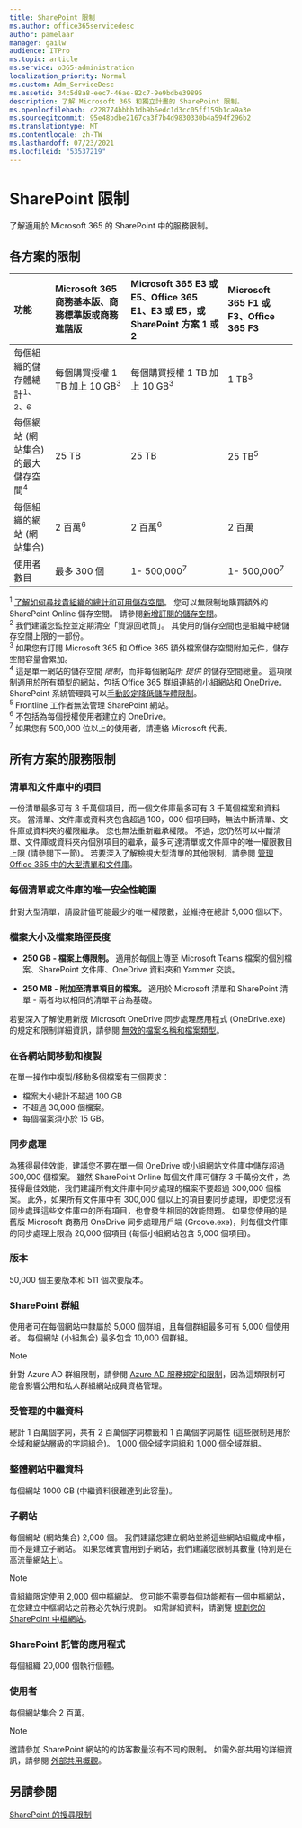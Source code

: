 ```yaml
---
title: SharePoint 限制
ms.author: office365servicedesc
author: pamelaar
manager: gailw
audience: ITPro
ms.topic: article
ms.service: o365-administration
localization_priority: Normal
ms.custom: Adm_ServiceDesc
ms.assetid: 34c5d8a8-eec7-46ae-82c7-9e9bdbe39895
description: 了解 Microsoft 365 和獨立計畫的 SharePoint 限制。
ms.openlocfilehash: c228774bbbb1db9b6edc1d3cc05ff159b1ca9a3e
ms.sourcegitcommit: 95e48bdbe2167ca3f7b4d9830330b4a594f296b2
ms.translationtype: MT
ms.contentlocale: zh-TW
ms.lasthandoff: 07/23/2021
ms.locfileid: "53537219"
---
```

# <a name="sharepoint-limits"></a>SharePoint 限制

了解適用於 Microsoft 365 的 SharePoint 中的服務限制。
  
## <a name="limits-by-plan"></a>各方案的限制 

| 功能 | Microsoft 365 商務基本版、商務標準版或商務進階版 | Microsoft 365 E3 或 E5、Office 365 E1、E3 或 E5，或 SharePoint 方案 1 或 2 | Microsoft 365 F1 或 F3、Office 365 F3 |
|:-----|:-----|:-----|:-----|
|每個組織的儲存體總計<sup>1、2、6</sup> <br/> |每個購買授權 1 TB 加上 10 GB<sup>3</sup>  <br/> |每個購買授權 1 TB 加上 10 GB<sup>3</sup> <br/> |1 TB<sup>3</sup> <br/> |
|每個網站 (網站集合) 的最大儲存空間<sup>4</sup><br/> |25 TB <br/> |25 TB <br/> |25 TB<sup>5</sup> <br/> |
|每個組織的網站 (網站集合)  <br/> |2 百萬<sup>6</sup> <br/> |2 百萬<sup>6</sup> <br/> |2 百萬<br/> |
|使用者數目  <br/> |最多 300 個  <br/> |1- 500,000<sup>7</sup> <br/> |1- 500,000<sup>7</sup> <br/> |
   
<sup>1</sup> [了解如何尋找貴組織的總計和可用儲存空間](/sharepoint/manage-site-collection-storage-limits)。 您可以無限制地購買額外的 SharePoint Online 儲存空間。 請參閱[新增訂閱的儲存空間](/office365/admin/subscriptions-and-billing/add-storage-space)。 
<br/><sup>2</sup> 我們建議您監控並定期清空「資源回收筒」。 其使用的儲存空間也是組織中總儲存空間上限的一部份。 
<br/> <sup>3</sup> 如果您有訂閱 Microsoft 365 和 Office 365 額外檔案儲存空間附加元件，儲存空間容量會累加。 
<br/> <sup>4</sup> 這是單一網站的儲存空間 *限制*，而非每個網站所 *提供* 的儲存空間總量。 這項限制適用於所有類型的網站，包括 Office 365 群組連結的小組網站和 OneDrive。 SharePoint 系統管理員可以[手動設定降低儲存體限制](/sharepoint/manage-site-collection-storage-limits#manage-individual-site-storage-limits)。 
<br/> <sup>5</sup> Frontline 工作者無法管理 SharePoint 網站。 
<br/> <sup>6</sup> 不包括為每個授權使用者建立的 OneDrive。 
<br/> <sup>7</sup> 如果您有 500,000 位以上的使用者，請連絡 Microsoft 代表。 
  
## <a name="service-limits-for-all-plans"></a>所有方案的服務限制

### <a name="items-in-lists-and-libraries"></a>清單和文件庫中的項目

一份清單最多可有 3 千萬個項目，而一個文件庫最多可有 3 千萬個檔案和資料夾。 當清單、文件庫或資料夾包含超過 100，000 個項目時，無法中斷清單、文件庫或資料夾的權限繼承。 您也無法重新繼承權限。 不過，您仍然可以中斷清單、文件庫或資料夾內個別項目的繼承，最多可達清單或文件庫中的唯一權限數目上限 (請參閱下一節)。 若要深入了解檢視大型清單的其他限制，請參閱 [管理 Office 365 中的大型清單和文件庫](https://support.office.com/article/b4038448-ec0e-49b7-b853-679d3d8fb784)。

### <a name="unique-security-scopes-per-list-or-library"></a>每個清單或文件庫的唯一安全性範圍

針對大型清單，請設計儘可能最少的唯一權限數，並維持在總計 5,000 個以下。

### <a name="file-size-and-file-path-length"></a>檔案大小及檔案路徑長度

- **250 GB - 檔案上傳限制。** 適用於每個上傳至 Microsoft Teams 檔案的個別檔案、SharePoint 文件庫、OneDrive 資料夾和 Yammer 交談。

- **250 MB - 附加至清單項目的檔案。** 適用於 Microsoft 清單和 SharePoint 清單 - 兩者均以相同的清單平台為基礎。

若要深入了解使用新版 Microsoft OneDrive 同步處理應用程式 (OneDrive.exe) 的規定和限制詳細資訊，請參閱 [無效的檔案名稱和檔案類型](https://support.office.com/article/64883a5d-228e-48f5-b3d2-eb39e07630fa)。

### <a name="moving-and-copying-across-sites"></a>在各網站間移動和複製

在單一操作中複製/移動多個檔案有三個要求：

- 檔案大小總計不超過 100 GB
- 不超過 30,000 個檔案。
- 每個檔案須小於 15 GB。

### <a name="sync"></a>同步處理

為獲得最佳效能，建議您不要在單一個 OneDrive 或小組網站文件庫中儲存超過 300,000 個檔案。 雖然 SharePoint Online 每個文件庫可儲存 3 千萬份文件，為獲得最佳效能，我們建議所有文件庫中同步處理的檔案不要超過 300,000 個檔案。 此外，如果所有文件庫中有 300,000 個以上的項目要同步處理，即使您沒有同步處理這些文件庫中的所有項目，也會發生相同的效能問題。 如果您使用的是舊版 Microsoft 商務用 OneDrive 同步處理用戶端 (Groove.exe)，則每個文件庫的同步處理上限為 20,000 個項目 (每個小組網站包含 5,000 個項目)。

### <a name="versions"></a>版本

50,000 個主要版本和 511 個次要版本。

### <a name="sharepoint-groups"></a>SharePoint 群組

使用者可在每個網站中隸屬於 5,000 個群組，且每個群組最多可有 5,000 個使用者。 每個網站 (小組集合) 最多包含 10,000 個群組。

> [!NOTE]
> 針對 Azure AD 群組限制，請參閱 [Azure AD 服務規定和限制](/azure/active-directory/users-groups-roles/directory-service-limits-restrictions)，因為這類限制可能會影響公用和私人群組網站成員資格管理。

### <a name="managed-metadata"></a>受管理的中繼資料

總計 1 百萬個字詞，共有 2 百萬個字詞標籤和 1 百萬個字詞屬性 (這些限制是用於全域和網站層級的字詞組合)。 1,000 個全域字詞組和 1,000 個全域群組。

### <a name="overall-site-metadata"></a>整體網站中繼資料

每個網站 1000 GB (中繼資料很難達到此容量)。

### <a name="subsites"></a>子網站

每個網站 (網站集合) 2,000 個。 我們建議您建立網站並將這些網站組織成中樞，而不是建立子網站。 如果您確實會用到子網站，我們建議您限制其數量 (特別是在高流量網站上)。

> [!NOTE]
> 貴組織限定使用 2,000 個中樞網站。 您可能不需要每個功能都有一個中樞網站，在您建立中樞網站之前務必先執行規劃。 如需詳細資料，請瀏覽 [規劃您的 SharePoint 中樞網站](/sharepoint/planning-hub-sites)。

### <a name="sharepoint-hosted-applications"></a>SharePoint 託管的應用程式

每個組織 20,000 個執行個體。

### <a name="users"></a>使用者

每個網站集合 2 百萬。

> [!NOTE]
> 邀請參加 SharePoint 網站的的訪客數量沒有不同的限制。 如需外部共用的詳細資訊，請參閱 [外部共用概觀](/sharepoint/external-sharing-overview)。

## <a name="see-also"></a>另請參閱

[SharePoint 的搜尋限制](/sharepoint/search-limits)